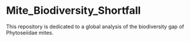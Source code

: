 # Mite_Biodiversity_Shortfall
This repository is dedicated to a global analysis of the biodiversity gap of Phytoseiidae mites.
